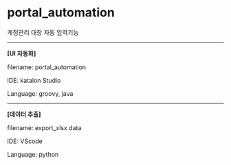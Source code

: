 # portal_automation

계정관리 대장 자동 입력기능

---
**[UI 자동화]**

filename: portal_automation

IDE: katalon Studio

Language: groovy, java

---

**[데이터 추출]**

filename: export_xlsx data

IDE: VScode

Language: python

